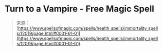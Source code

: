 <!--yml

category: 未分类

date: 2024-06-12 18:49:28

-->

# Turn to a Vampire - Free Magic Spell

> 来源：[https://www.spellsofmagic.com/spells/health_spells/immortality_spells/12019/page.html#0001-01-01](https://www.spellsofmagic.com/spells/health_spells/immortality_spells/12019/page.html#0001-01-01)
